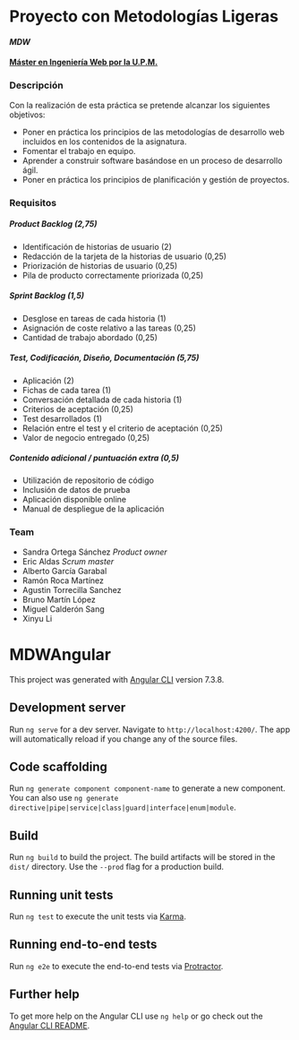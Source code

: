 # Proyecto con Metodologías Ligeras
#### *MDW*
#### [Máster en Ingeniería Web por la U.P.M.](http://miw.etsisi.upm.es)

### Descripción
Con la realización de esta práctica se pretende alcanzar los siguientes objetivos:
* Poner en práctica los principios de las metodologías de desarrollo web incluidos en los contenidos de la asignatura.
* Fomentar el trabajo en equipo.
* Aprender a construir software basándose en un proceso de desarrollo ágil.
* Poner en práctica los principios de planificación y gestión de proyectos.

### Requisitos
##### Product Backlog (2,75)
* Identificación de historias de usuario (2)
* Redacción de la tarjeta de la historias de usuario (0,25)
* Priorización de historias de usuario (0,25)
* Pila de producto correctamente priorizada (0,25)
##### Sprint Backlog (1,5)
* Desglose en tareas de cada historia (1)
* Asignación de coste relativo a las tareas (0,25)
* Cantidad de trabajo abordado (0,25)
##### Test, Codificación, Diseño, Documentación (5,75)
* Aplicación (2)
* Fichas de cada tarea (1)
* Conversación detallada de cada historia (1)
* Criterios de aceptación (0,25)
* Test desarrollados (1)
* Relación entre el test y el criterio de aceptación (0,25)
* Valor de negocio entregado (0,25)
##### Contenido adicional / puntuación extra (0,5)
* Utilización de repositorio de código
* Inclusión de datos de prueba
* Aplicación disponible online
* Manual de despliegue de la aplicación

### Team
* Sandra Ortega Sánchez *Product owner*
* Eric Aldas *Scrum master*
* Alberto García Garabal
* Ramón Roca Martínez
* Agustin Torrecilla Sanchez
* Bruno Martín López
* Miguel Calderón Sang
* Xinyu Li

# MDWAngular

This project was generated with [Angular CLI](https://github.com/angular/angular-cli) version 7.3.8.

## Development server

Run `ng serve` for a dev server. Navigate to `http://localhost:4200/`. The app will automatically reload if you change any of the source files.

## Code scaffolding

Run `ng generate component component-name` to generate a new component. You can also use `ng generate directive|pipe|service|class|guard|interface|enum|module`.

## Build

Run `ng build` to build the project. The build artifacts will be stored in the `dist/` directory. Use the `--prod` flag for a production build.

## Running unit tests

Run `ng test` to execute the unit tests via [Karma](https://karma-runner.github.io).

## Running end-to-end tests

Run `ng e2e` to execute the end-to-end tests via [Protractor](http://www.protractortest.org/).

## Further help

To get more help on the Angular CLI use `ng help` or go check out the [Angular CLI README](https://github.com/angular/angular-cli/blob/master/README.md).
